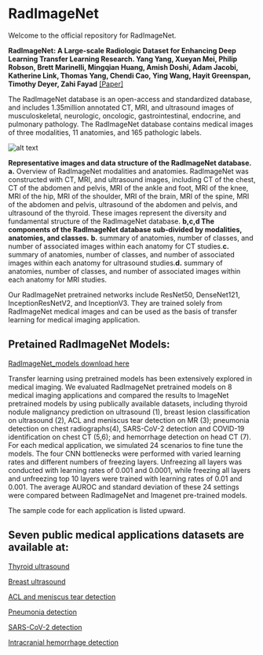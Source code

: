 # RadImageNet
Welcome to the official repository for RadImageNet. 

__RadImageNet: A Large-scale Radiologic Dataset for Enhancing Deep Learning Transfer Learning Research. Yang Yang, Xueyan Mei, Philip Robson, Brett Marinelli, Mingqian Huang, Amish Doshi, Adam Jacobi, Katherine Link, Thomas Yang, Chendi Cao, Ying Wang, Hayit Greenspan, Timothy Deyer, Zahi Fayad__  [[Paper]](https://www.researchsquare.com/article/rs-600803/v1)

The RadImageNet database is an open-access and standardized database, and includes 1.35million annotated CT, MRI, and ultrasound images of musculoskeletal, neurologic, oncologic, gastrointestinal, endocrine, and pulmonary pathology. The RadImageNet database contains medical images of three modalities, 11 anatomies, and 165 pathologic labels. 

![alt text](https://github.com/BMEII-AI/RadImageNet/blob/main/util/database.png)

__Representative images and data structure of the RadImageNet database.__ __a.__ Overview of RadImageNet modalities and anatomies. RadImageNet was constructed with CT, MRI, and ultrasound images, including CT of the chest, CT of the abdomen and pelvis, MRI of the ankle and foot, MRI of the knee, MRI of the hip, MRI of the shoulder, MRI of the brain, MRI of the spine, MRI of the abdomen and pelvis, ultrasound of the abdomen and pelvis, and ultrasound of the thyroid. These images represent the diversity and fundamental structure of the RadImageNet database. **b,c,d The components of the RadImageNet database sub-divided by modalities, anatomies, and classes.** __b.__ summary of anatomies, number of classes, and number of associated images within each anatomy for CT studies.__c.__ summary of anatomies, number of classes, and number of associated images within each anatomy for ultrasound studies.__d.__ summary of anatomies, number of classes, and number of associated images within each anatomy for MRI studies.



Our RadImageNet pretrained networks include ResNet50, DenseNet121, InceptionResNetV2, and InceptionV3. They are trained solely from RadImageNet medical images and can be used as the basis of transfer learning for medical imaging application.


## Pretained RadImageNet Models: 

[RadImageNet_models download here](https://drive.google.com/drive/folders/1ARscSSpTsZyC5-dhnje2fnqNa6GrTix_?usp=sharing)

Transfer learning using pretrained models has been extensively explored in medical imaging.  We evaluated RadImageNet pretrained models on 8 medical imaging applications and compared the results to ImageNet pretrained models by using publically available datasets, including thyroid nodule malignancy prediction on ultrasound (1), breast lesion classification on ultrasound (2), ACL and meniscus tear detection on MR (3); pneumonia detection on chest radiographs(4), SARS-CoV-2 detection and COVID-19 identification on chest CT (5,6); and hemorrhage detection on head CT (7). For each medical application, we simulated 24 scenarios to fine tune the models.  The four  CNN bottlenecks were performed with varied learning rates and different numbers of freezing layers. Unfreezing all layers was conducted with learning rates of 0.001 and 0.0001, while freezing all layers and unfreezing top 10 layers were trained with learning rates of 0.01 and 0.001. The average AUROC and standard deviation of these 24 settings were compared between RadImageNet and Imagenet pre-trained models.

The sample code for each application is listed upward. 

## Seven public medical applications datasets are available at:

[Thyroid ultrasound](https://www.spiedigitallibrary.org/conference-proceedings-of-spie/9287/92870W/An-open-access-thyroid-ultrasound-image-database/10.1117/12.2073532.full?SSO=1
)

[Breast ultrasound](https://www.kaggle.com/aryashah2k/breast-ultrasound-images-dataset)

[ACL and meniscus tear detection](https://stanfordmlgroup.github.io/competitions/mrnet/)

[Pneumonia detection](https://www.kaggle.com/c/rsna-pneumonia-detection-challenge)

[SARS-CoV-2 detection](http://ncov-ai.big.ac.cn/download?lang=en)

[Intracranial hemorrhage detection](https://www.kaggle.com/c/rsna-intracranial-hemorrhage-detection)


